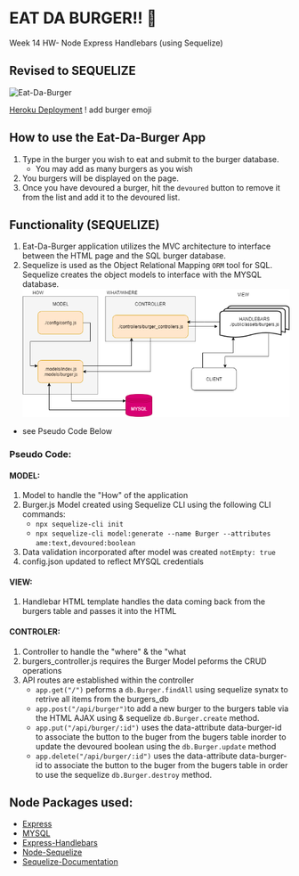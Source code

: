 # EAT DA BURGER!!  🍔 
Week 14  HW- Node Express Handlebars (using Sequelize)
## Revised to SEQUELIZE
![Eat-Da-Burger](https://giphy.com/gifs/SVrCHKBFmGUEWCMxzy/html5)

[Heroku Deployment](https://damp-wildwood-92591.herokuapp.com/)
 ! add burger emoji

## How to use the Eat-Da-Burger App
1. Type in the burger you wish to eat and submit to the burger database.
    * You may add as many burgers as you wish
2. You burgers will be displayed on the page.
3. Once you have devoured a burger, hit the `devoured` button to remove it from the list and add it to the devoured list. 

## Functionality (SEQUELIZE)
1. Eat-Da-Burger application utilizes the MVC architecture to interface between the HTML page and the SQL burger database. 
2. Sequelize is used as the Object Relational Mapping `ORM` tool for SQL. Sequelize creates the object models to interface with the MYSQL database. 
![MVC-Sequelize](public/assets/Eat-Da-Burger-Sequelize.png)
* see Pseudo Code Below

### Pseudo Code:
#### MODEL:
1. Model to handle the "How" of the application
2. Burger.js Model created using Sequelize CLI using the following CLI commands:
    * `npx sequelize-cli init`
    * `npx sequelize-cli model:generate --name Burger --attributes ame:text,devoured:boolean`   
3. Data validation incorporated after model was created `notEmpty: true`
4. config.json updated to reflect MYSQL credentials
 

#### VIEW: 
1. Handlebar HTML template handles the data coming back from the burgers table and passes it into the HTML  

#### CONTROLER:
1. Controller to handle the "where" & the "what 
2. burgers_controller.js requires the Burger Model peforms the CRUD operations
3. API routes are established within the controller
    * `app.get("/")` peforms a `db.Burger.findAll` using sequelize synatx to retrive all items from the burgers_db
    * `app.post("/api/burger")`to add a new burger to the burgers table via the HTML AJAX using & sequelize `db.Burger.create` method.
    * `app.put("/api/burger/:id")` uses the data-attribute data-burger-id to associate the button to the buger from the bugers table inorder to update the devoured boolean using the `db.Burger.update` method
    * `app.delete("/api/burger/:id")` uses the data-attribute data-burger-id to associate the button to the buger from the bugers table in order to use the sequelize `db.Burger.destroy` method.

## Node Packages used:
- [Express](https://www.npmjs.com/package/express)
- [MYSQL](https://www.npmjs.com/package/mysql)
- [Express-Handlebars](https://www.npmjs.com/package/express-handlebars)
- [Node-Sequelize](https://www.npmjs.com/package/sequelize)
- [Sequelize-Documentation  ](http://docs.sequelizejs.com/)


